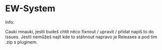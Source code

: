 # EW-System
Info:

Cauki mnauki, jestli budeš chtít něco fixnout / upravit / přidat napiš to do issues.
Jestli nemůžeš najít kde to stáhnout napravo je Releases a pod tím .zip s pluginem.
